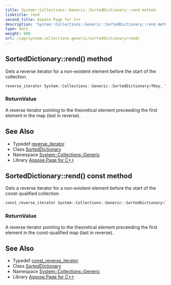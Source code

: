 ```yaml
---
title: System::Collections::Generic::SortedDictionary::rend method
linktitle: rend
second_title: Aspose.Page for C++
description: 'System::Collections::Generic::SortedDictionary::rend method. Gets a reverse iterator for a non-existent element before the start of the collection in C++.'
type: docs
weight: 600
url: /cpp/system.collections.generic/sorteddictionary/rend/
---
```

## SortedDictionary::rend() method


Gets a reverse iterator for a non-existent element before the start of the collection.

```cpp
reverse_iterator System::Collections::Generic::SortedDictionary<TKey, TValue>::rend() noexcept
```


### ReturnValue

A reverse iterator pointing to the theoretical element preceeding the first element in the map (last in reverse).

## See Also

* Typedef [reverse_iterator](../reverse_iterator/)
* Class [SortedDictionary](../)
* Namespace [System::Collections::Generic](../../)
* Library [Aspose.Page for C++](../../../)
## SortedDictionary::rend() const method


Gets a reverse iterator for a non-existent element before the start of the const-qualified collection.

```cpp
const_reverse_iterator System::Collections::Generic::SortedDictionary<TKey, TValue>::rend() const noexcept
```


### ReturnValue

A reverse iterator pointing to the theoretical element preceeding the first element in the const-qualified map (last in reverse).

## See Also

* Typedef [const_reverse_iterator](../const_reverse_iterator/)
* Class [SortedDictionary](../)
* Namespace [System::Collections::Generic](../../)
* Library [Aspose.Page for C++](../../../)

